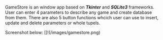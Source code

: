 GameStore is an window app based on ***Tkinter*** and ***SQLite3*** frameworks. User can enter 4 parameters to describe any game and create database from them.
There are also 5 button functions whcich user can use to insert, update and delete parameters or whole tupels.

Screenshot below:
[]!(/images/gamestore.png)
